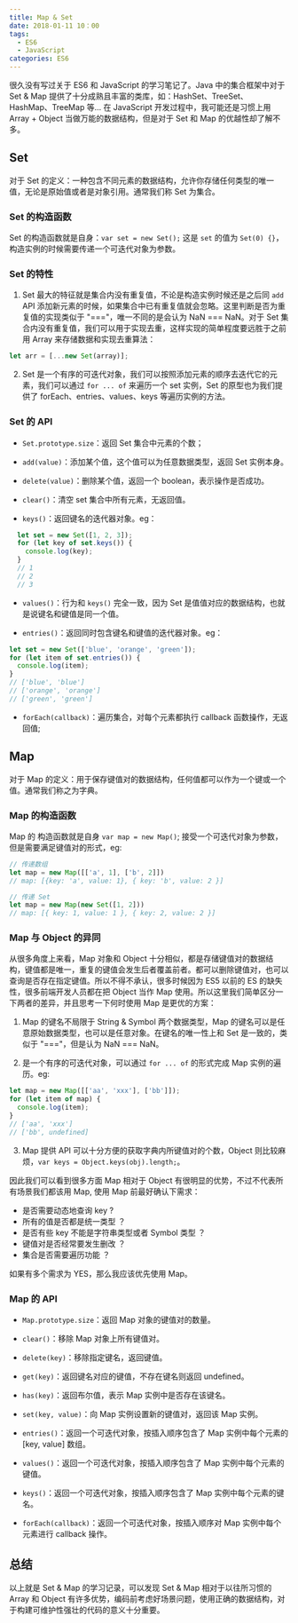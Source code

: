 ```yaml
---
title: Map & Set
date: 2018-01-11 10：00
tags:
  - ES6
  - JavaScript
categories: ES6
---
```


很久没有写过关于 ES6 和 JavaScript 的学习笔记了。Java 中的集合框架中对于 Set & Map 提供了十分成熟且丰富的类库，如：HashSet、TreeSet、HashMap、TreeMap 等...
在 JavaScript 开发过程中，我可能还是习惯上用 Array + Object 当做万能的数据结构，但是对于 Set 和 Map 的优越性却了解不多。

<!-- more -->

## Set
对于 Set 的定义：一种包含不同元素的数据结构，允许你存储任何类型的唯一值，无论是原始值或者是对象引用。通常我们称 Set 为集合。

### Set 的构造函数
Set 的构造函数就是自身：`var set = new Set();` 这是 `set` 的值为 `Set(0) {}`，构造实例的时候需要传递一个可迭代对象为参数。

### Set 的特性
1. Set 最大的特征就是集合内没有重复值，不论是构造实例时候还是之后同 `add` API 添加新元素的时候，如果集合中已有重复值就会忽略。这里判断是否为重复值的实现类似于 "==="，唯一不同的是会认为 NaN === NaN。对于 Set 集合内没有重复值，我们可以用于实现去重，这样实现的简单程度要远胜于之前用 Array 来存储数据和实现去重算法：
```JavaScript
let arr = [...new Set(array)];
```


2. Set 是一个有序的可迭代对象，我们可以按照添加元素的顺序去迭代它的元素，我们可以通过 `for ... of` 来遍历一个 set 实例，Set 的原型也为我们提供了 forEach、entries、values、keys 等遍历实例的方法。

### Set 的 API
- `Set.prototype.size`：返回 Set 集合中元素的个数；

- `add(value)`：添加某个值，这个值可以为任意数据类型，返回 Set 实例本身。

- `delete(value)`：删除某个值，返回一个 boolean，表示操作是否成功。

- `clear()`：清空 set 集合中所有元素，无返回值。

- `keys()`：返回键名的迭代器对象。eg：
```JavaScript
  let set = new Set([1, 2, 3]);
  for (let key of set.keys()) {
    console.log(key);
  }
  // 1
  // 2
  // 3
```

- `values()`：行为和 `keys()` 完全一致，因为 Set 是值值对应的数据结构，也就是说键名和键值是同一个值。

- `entries()`：返回同时包含键名和键值的迭代器对象。eg：
```JavaScript
let set = new Set(['blue', 'orange', 'green']);
for (let item of set.entries()) {
  console.log(item);
}
// ['blue', 'blue']
// ['orange', 'orange']
// ['green', 'green']
```

- `forEach(callback)`：遍历集合，对每个元素都执行 callback 函数操作，无返回值;

## Map
对于 Map 的定义：用于保存键值对的数据结构，任何值都可以作为一个键或一个值。通常我们称之为字典。

### Map 的构造函数
Map 的 构造函数就是自身 `var map = new Map()`; 接受一个可迭代对象为参数，但是需要满足键值对的形式，eg:
```JavaScript
// 传递数组
let map = new Map([['a', 1], ['b', 2]])
// map: [{key: 'a', value: 1}, { key: 'b', value: 2 }]

// 传递 Set
let map = new Map(new Set([1, 2]))
// map: [{ key: 1, value: 1 }, { key: 2, value: 2 }]
```

### Map 与 Object 的异同
从很多角度上来看，Map 对象和 Object 十分相似，都是存储键值对的数据结构，键值都是唯一，重复的键值会发生后者覆盖前者。都可以删除键值对，也可以查询是否存在指定键值。所以不得不承认，很多时候因为 ES5 以前的 ES 的缺失性，很多前端开发人员都在把 Object 当作 Map 使用。所以这里我们简单区分一下两者的差异，并且思考一下何时使用 Map 是更优的方案：

1. Map 的键名不局限于 String & Symbol 两个数据类型，Map 的键名可以是任意原始数据类型，也可以是任意对象。在键名的唯一性上和 Set 是一致的，类似于 "==="，但是认为 NaN === NaN。

2. 是一个有序的可迭代对象，可以通过 `for ... of` 的形式完成 Map 实例的遍历。eg:
```Javascript
let map = new Map([['aa', 'xxx'], ['bb']]);
for (let item of map) {
  console.log(item);
}
// ['aa', 'xxx']
// ['bb', undefined]
```
3. Map 提供 API 可以十分方便的获取字典内所键值对的个数，Object 则比较麻烦，`var keys = Object.keys(obj).length;`。

因此我们可以看到很多方面 Map 相对于 Object 有很明显的优势，不过不代表所有场景我们都该用 Map, 使用 Map 前最好确认下需求：
- 是否需要动态地查询 key ?
- 所有的值是否都是统一类型 ？
- 是否有些 key 不能是字符串类型或者 Symbol 类型 ？
- 键值对是否经常要发生删改 ？
- 集合是否需要遍历功能 ？

如果有多个需求为 YES，那么我应该优先使用 Map。

### Map 的 API
- `Map.prototype.size`：返回 Map 对象的键值对的数量。

- `clear()`：移除 Map 对象上所有键值对。

- `delete(key)`：移除指定键名，返回键值。

- `get(key)`：返回键名对应的键值，不存在键名则返回 undefined。

- `has(key)`：返回布尔值，表示 Map 实例中是否存在该键名。

- `set(key, value)`：向 Map 实例设置新的键值对，返回该 Map 实例。

- `entries()`：返回一个可迭代对象，按插入顺序包含了 Map 实例中每个元素的 [key, value] 数组。

- `values()`：返回一个可迭代对象，按插入顺序包含了 Map 实例中每个元素的键值。

- `keys()`：返回一个可迭代对象，按插入顺序包含了 Map 实例中每个元素的键名。

- `forEach(callback)`：返回一个可迭代对象，按插入顺序对 Map 实例中每个元素进行 callback 操作。

## 总结
以上就是 Set & Map 的学习记录，可以发现 Set & Map 相对于以往所习惯的 Array 和 Object 有许多优势，编码前考虑好场景问题，使用正确的数据结构，对于构建可维护性强壮的代码的意义十分重要。